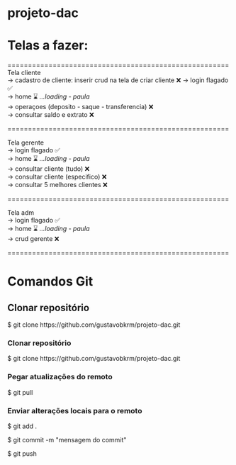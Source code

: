 # projeto-dac

<h1> Telas a fazer: </h1>

====================================================== <br>
Tela cliente <br>
-> cadastro de cliente: inserir crud na tela de criar cliente ❌
-> login flagado ✅<br>
-> home ⌛ *...loading - paula*<br>
-> operaçoes (deposito - saque - transferencia) ❌ <br>
-> consultar saldo e extrato ❌ <br>

====================================================== <br>

Tela gerente <br>
-> login flagado ✅ <br>
-> home ⌛ *...loading - paula*<br>
-> consultar cliente (tudo) ❌ <br>
-> consultar cliente (especifico) ❌ <br>
-> consultar 5 melhores clientes ❌ <br>

====================================================== <br>

Tela adm <br>
-> login flagado ✅<br>
-> home ⌛ *...loading - paula*<br>
-> crud gerente ❌ <br>

====================================================== 


<h1> Comandos Git </h1>

<h2>Clonar repositório</h2>
<p>$ git clone https://github.com/gustavobkrm/projeto-dac.git </p>

<h3>Clonar repositório</h3>
<p>$ git clone https://github.com/gustavobkrm/projeto-dac.git </p>
<h3>Pegar atualizações do remoto</h3> 
<p>$ git pull </p>
<h3>Enviar alterações locais para o remoto </h3>
<p>$ git add . </p>
<p>$ git commit -m "mensagem do commit" </p>
<p>$ git push </p>
